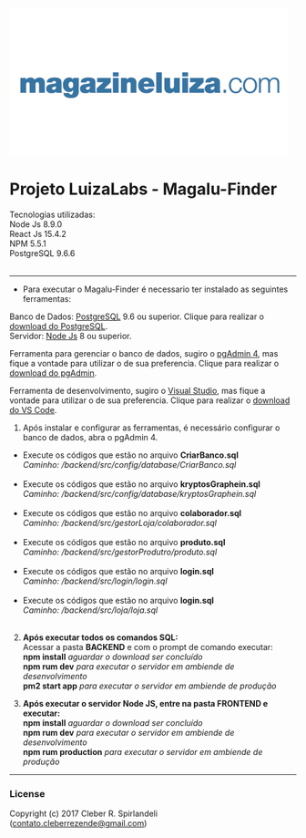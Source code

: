 ![alt text][logo]

# Projeto LuizaLabs - Magalu-Finder

Tecnologias utilizadas: <br />
Node Js 8.9.0 <br />
React Js 15.4.2 <br />
NPM 5.5.1 <br /> 
PostgreSQL 9.6.6 <br /> <br />
___

- Para executar o Magalu-Finder é necessario ter instalado as seguintes ferramentas: <br />

Banco de Dados: [PostgreSQL] 9.6 ou superior. Clique para realizar o [download do PostgreSQL]. <br />
Servidor: [Node Js] 8 ou superior. <br />

Ferramenta para gerenciar o banco de dados, sugiro o [pgAdmin 4], mas fique a vontade para utilizar o de sua preferencia. Clique para realizar o [download do pgAdmin]. <br />

Ferramenta de desenvolvimento, sugiro o [Visual Studio], mas fique a vontade para utilizar o de sua preferencia. Clique para realizar o [download do VS Code]. <br />

1. Após instalar e configurar as ferramentas, é necessário configurar o banco de dados, abra o pgAdmin 4. <br />
+ Execute os códigos que estão no arquivo **CriarBanco.sql** <br />
 _Caminho: /backend/src/config/database/CriarBanco.sql_ <br /> <br />
+ Execute os códigos que estão no arquivo **kryptosGraphein.sql** <br />
 _Caminho: /backend/src/config/database/kryptosGraphein.sql_ <br /> <br />
+ Execute os códigos que estão no arquivo **colaborador.sql** <br />
 _Caminho: /backend/src/gestorLoja/colaborador.sql_ <br /> <br />
+ Execute os códigos que estão no arquivo **produto.sql** <br /> 
 _Caminho: /backend/src/gestorProdutro/produto.sql_ <br /> <br />
+ Execute os códigos que estão no arquivo **login.sql** <br />
 _Caminho: /backend/src/login/login.sql_ <br /> <br />
+ Execute os códigos que estão no arquivo **login.sql** <br />
 _Caminho: /backend/src/loja/loja.sql_ <br /> <br />


2. **Após executar todos os comandos SQL:** <br />
Acessar a pasta **BACKEND** e com o prompt de comando executar: <br />
**npm install** _aguardar o download ser concluído_ <br />
**npm rum dev** _para executar o servidor em ambiende de desenvolvimento_ <br />
**pm2 start app** _para executar o servidor em ambiende de produção_ <br />


3. **Após executar o servidor Node JS, entre na pasta FRONTEND e executar:** <br />
**npm install** _aguardar o download ser concluído_ <br />
**npm rum dev** _para executar o servidor em ambiende de desenvolvimento_ <br />
**npm rum production** _para executar o servidor em ambiende de produção_ <br />

---
### License
Copyright (c) 2017 Cleber R. Spirlandeli (contato.cleberrezende@gmail.com)

[logo]: https://github.com/cleberspirlandeli/magalu-finger/blob/master/ml.png "Magalu-Finger"

[PostgreSQL]: https://www.postgresql.org/
[download do PostgreSQL]: https://www.enterprisedb.com/downloads/postgres-postgresql-downloads#windows

[Node Js]: https://nodejs.org/en/

[pgAdmin 4]: https://www.pgadmin.org/
[download do pgAdmin]: https://www.pgadmin.org/download/

[Visual Studio]: https://code.visualstudio.com/
[download do VS Code]: https://code.visualstudio.com/Download
